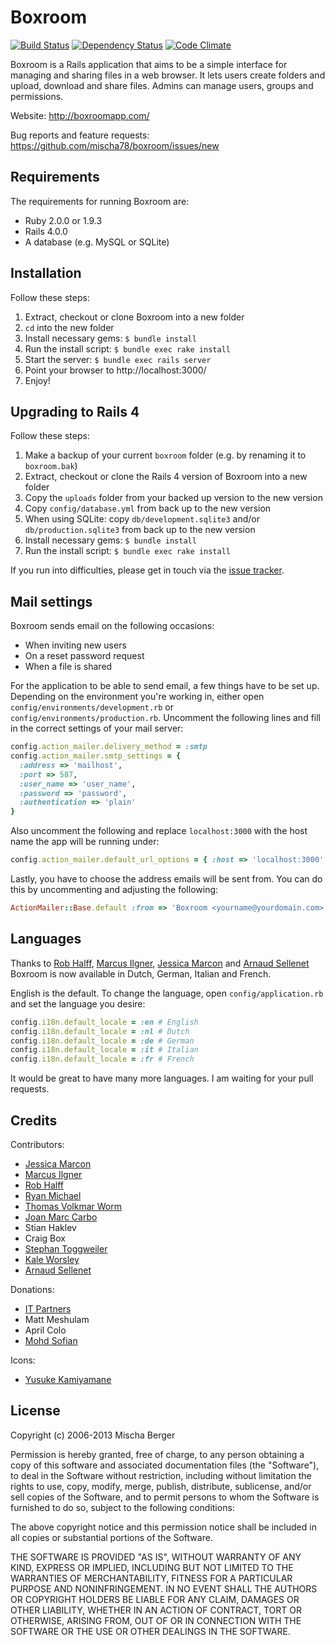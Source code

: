# Boxroom

[![Build Status](https://api.travis-ci.org/mischa78/boxroom.png)](http://travis-ci.org/mischa78/boxroom)
[![Dependency Status](https://gemnasium.com/mischa78/boxroom.png?travis)](https://gemnasium.com/mischa78/boxroom)
[![Code Climate](https://codeclimate.com/github/mischa78/boxroom.png)](https://codeclimate.com/github/mischa78/boxroom)

Boxroom is a Rails application that aims to be a simple interface for managing and
sharing files in a web browser. It lets users create folders and upload, download
and share files. Admins can manage users, groups and permissions.

Website:
http://boxroomapp.com/

Bug reports and feature requests:
https://github.com/mischa78/boxroom/issues/new


Requirements
------------
The requirements for running Boxroom are:

 * Ruby 2.0.0 or 1.9.3
 * Rails 4.0.0
 * A database (e.g. MySQL or SQLite)


Installation
------------
Follow these steps:

 1. Extract, checkout or clone Boxroom into a new folder
 2. `cd` into the new folder
 3. Install necessary gems: `$ bundle install`
 4. Run the install script: `$ bundle exec rake install`
 5. Start the server: `$ bundle exec rails server`
 6. Point your browser to http://localhost:3000/
 7. Enjoy!


Upgrading to Rails 4
--------------------
Follow these steps:

 1. Make a backup of your current `boxroom` folder (e.g. by renaming it to `boxroom.bak`)
 2. Extract, checkout or clone the Rails 4 version of Boxroom into a new folder
 3. Copy the `uploads` folder from your backed up version to the new version
 4. Copy `config/database.yml` from back up to the new version
 5. When using SQLite: copy `db/development.sqlite3` and/or `db/production.sqlite3` from back up to the new version
 6. Install necessary gems: `$ bundle install`
 7. Run the install script: `$ bundle exec rake install`

If you run into difficulties, please get in touch via the [issue tracker](https://github.com/mischa78/boxroom/issues/new).


Mail settings
-------------
Boxroom sends email on the following occasions:

 * When inviting new users
 * On a reset password request
 * When a file is shared

For the application to be able to send email, a few things have to be set up. Depending on the environment
you're working in, either open `config/environments/development.rb` or `config/environments/production.rb`.
Uncomment the following lines and fill in the correct settings of your mail server:

```ruby
config.action_mailer.delivery_method = :smtp
config.action_mailer.smtp_settings = {
  :address => 'mailhost',
  :port => 587,
  :user_name => 'user_name',
  :password => 'password',
  :authentication => 'plain'
}
```

Also uncomment the following and replace `localhost:3000` with the host name the app will be running under:

```ruby
config.action_mailer.default_url_options = { :host => 'localhost:3000' }
```

Lastly, you have to choose the address emails will be sent from. You can do
this by uncommenting and adjusting the following:

```ruby
ActionMailer::Base.default :from => 'Boxroom <yourname@yourdomain.com>'
```


Languages
---------
Thanks to [Rob Halff](https://github.com/rhalff), [Marcus Ilgner](https://github.com/milgner),
[Jessica Marcon](https://github.com/marcontwm) and [Arnaud Sellenet](https://github.com/demental)
Boxroom is now available in Dutch, German, Italian and French.

English is the default. To change the language, open `config/application.rb` and set the language you desire:

```ruby
config.i18n.default_locale = :en # English
config.i18n.default_locale = :nl # Dutch
config.i18n.default_locale = :de # German
config.i18n.default_locale = :it # Italian
config.i18n.default_locale = :fr # French
```

It would be great to have many more languages. I am waiting for your pull requests.


Credits
-------

Contributors:

 * [Jessica Marcon](https://github.com/marcontwm)
 * [Marcus Ilgner](https://github.com/milgner)
 * [Rob Halff](https://github.com/rhalff)
 * [Ryan Michael](https://github.com/kerinin/boxroom)
 * [Thomas Volkmar Worm](https://github.com/tvw/)
 * [Joan Marc Carbo](https://github.com/jmcarbo)
 * Stian Haklev
 * Craig Box
 * [Stephan Toggweiler](https://github.com/rheoli)
 * [Kale Worsley](https://github.com/kaleworsley)
 * [Arnaud Sellenet](https://github.com/demental)

Donations:

 * [IT Partners](http://www.itpartners.co.nz/)
 * Matt Meshulam
 * April Colo
 * [Mohd Sofian](http://www.zulrafique.com.my/)

Icons:

 * [Yusuke Kamiyamane](http://p.yusukekamiyamane.com/)


License
-------
Copyright (c) 2006-2013 Mischa Berger

Permission is hereby granted, free of charge, to any person obtaining a copy of
this software and associated documentation files (the "Software"), to deal in
the Software without restriction, including without limitation the rights to use,
copy, modify, merge, publish, distribute, sublicense, and/or sell copies of the
Software, and to permit persons to whom the Software is furnished to do so, subject
to the following conditions:

The above copyright notice and this permission notice shall be included in all
copies or substantial portions of the Software.

THE SOFTWARE IS PROVIDED "AS IS", WITHOUT WARRANTY OF ANY KIND, EXPRESS OR IMPLIED,
INCLUDING BUT NOT LIMITED TO THE WARRANTIES OF MERCHANTABILITY, FITNESS FOR A
PARTICULAR PURPOSE AND NONINFRINGEMENT. IN NO EVENT SHALL THE AUTHORS OR COPYRIGHT
HOLDERS BE LIABLE FOR ANY CLAIM, DAMAGES OR OTHER LIABILITY, WHETHER IN AN ACTION
OF CONTRACT, TORT OR OTHERWISE, ARISING FROM, OUT OF OR IN CONNECTION WITH THE
SOFTWARE OR THE USE OR OTHER DEALINGS IN THE SOFTWARE.
